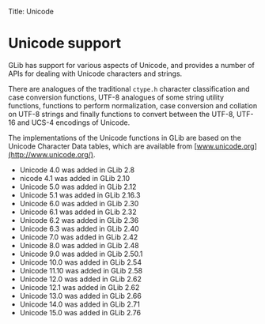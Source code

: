 Title: Unicode

# Unicode support

GLib has support for various aspects of Unicode, and provides a number of APIs for dealing
with Unicode characters and strings.

There are analogues of the traditional `ctype.h` character classification and case conversion
functions, UTF-8 analogues of some string utility functions, functions to perform normalization,
case conversion and collation on UTF-8 strings and finally functions to convert between the UTF-8,
UTF-16 and UCS-4 encodings of Unicode.

The implementations of the Unicode functions in GLib are based on the Unicode Character Data tables,
which are available from [www.unicode.org](http://www.unicode.org/).

 - Unicode 4.0 was added in GLib 2.8
 - nicode 4.1 was added in GLib 2.10
 - Unicode 5.0 was added in GLib 2.12
 - Unicode 5.1 was added in GLib 2.16.3
 - Unicode 6.0 was added in GLib 2.30
 - Unicode 6.1 was added in GLib 2.32
 - Unicode 6.2 was added in GLib 2.36
 - Unicode 6.3 was added in GLib 2.40
 - Unicode 7.0 was added in GLib 2.42
 - Unicode 8.0 was added in GLib 2.48
 - Unicode 9.0 was added in GLib 2.50.1
 - Unicode 10.0 was added in GLib 2.54
 - Unicode 11.10 was added in GLib 2.58
 - Unicode 12.0 was added in GLib 2.62
 - Unicode 12.1 was added in GLib 2.62
 - Unicode 13.0 was added in GLib 2.66
 - Unicode 14.0 was added in GLib 2.71
 - Unicode 15.0 was added in GLib 2.76

